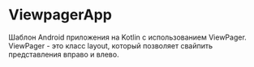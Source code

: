 # ViewpagerApp
Шаблон Android приложения на Kotlin с использованием ViewPager. ViewPager - это класс layout, который позволяет свайпить представления вправо и влево.
